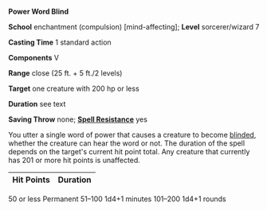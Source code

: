 **Power Word Blind**

**School** enchantment (compulsion) [mind-affecting]; **Level** sorcerer/wizard 7

**Casting Time** 1 standard action

**Components** V

**Range** close (25 ft. + 5 ft./2 levels)

**Target** one creature with 200 hp or less

**Duration** see text

**Saving Throw** none; **[Spell Resistance](../glossary.html#_spell-resistance)** yes

You utter a single word of power that causes a creature to become [blinded](../glossary.html#_blinded), whether the creature can hear the word or not. The duration of the spell depends on the target's current hit point total. Any creature that currently has 201 or more hit points is unaffected.

| Hit Points | Duration |
| --- | --- |
<tbody>
<tr class="odd">
<td>50 or less</td>
<td>Permanent</td>
</tr>
<tr class="even">
<td>51–100</td>
<td>1d4+1 minutes</td>
</tr>
<tr class="odd">
<td>101–200</td>
<td>1d4+1 rounds</td>
</tr>
</tbody>
